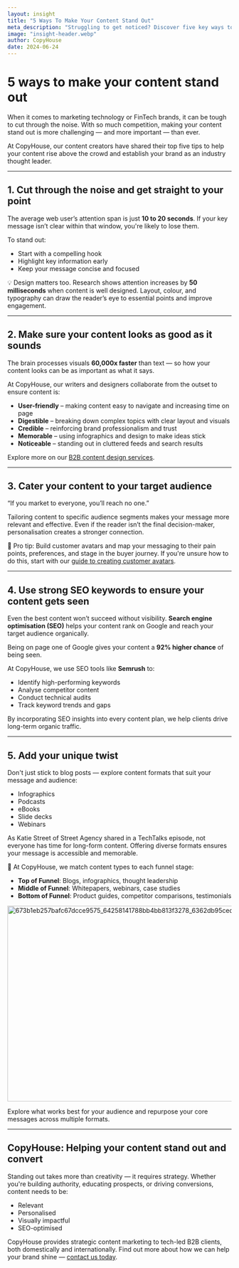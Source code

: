```yaml
---
layout: insight
title: "5 Ways To Make Your Content Stand Out"
meta_description: "Struggling to get noticed? Discover five key ways to make your content stand out in crowded B2B tech and FinTech markets."
image: "insight-header.webp"
author: CopyHouse
date: 2024-06-24
---
```


# 5 ways to make your content stand out

When it comes to marketing technology or FinTech brands, it can be tough to cut through the noise. With so much competition, making your content stand out is more challenging — and more important — than ever.

At CopyHouse, our content creators have shared their top five tips to help your content rise above the crowd and establish your brand as an industry thought leader.

---

## 1. Cut through the noise and get straight to your point

The average web user’s attention span is just **10 to 20 seconds**. If your key message isn’t clear within that window, you're likely to lose them.

To stand out:

- Start with a compelling hook  
- Highlight key information early  
- Keep your message concise and focused  

💡 Design matters too. Research shows attention increases by **50 milliseconds** when content is well designed. Layout, colour, and typography can draw the reader’s eye to essential points and improve engagement.

---

## 2. Make sure your content looks as good as it sounds

The brain processes visuals **60,000x faster** than text — so how your content looks can be as important as what it says.

At CopyHouse, our writers and designers collaborate from the outset to ensure content is:

- **User-friendly** – making content easy to navigate and increasing time on page  
- **Digestible** – breaking down complex topics with clear layout and visuals  
- **Credible** – reinforcing brand professionalism and trust  
- **Memorable** – using infographics and design to make ideas stick  
- **Noticeable** – standing out in cluttered feeds and search results  

Explore more on our [B2B content design services](https://www.copyhouse.io/services/content-design).

---

## 3. Cater your content to your target audience

“If you market to everyone, you’ll reach no one.”

Tailoring content to specific audience segments makes your message more relevant and effective. Even if the reader isn’t the final decision-maker, personalisation creates a stronger connection.

🧠 Pro tip: Build customer avatars and map your messaging to their pain points, preferences, and stage in the buyer journey. If you're unsure how to do this, start with our [guide to creating customer avatars](https://www.copyhouse.io/insights/build-your-customer-avatar).

---

## 4. Use strong SEO keywords to ensure your content gets seen

Even the best content won’t succeed without visibility. **Search engine optimisation (SEO)** helps your content rank on Google and reach your target audience organically.

Being on page one of Google gives your content a **92% higher chance** of being seen.

At CopyHouse, we use SEO tools like **Semrush** to:

- Identify high-performing keywords  
- Analyse competitor content  
- Conduct technical audits  
- Track keyword trends and gaps  

By incorporating SEO insights into every content plan, we help clients drive long-term organic traffic.

---

## 5. Add your unique twist

Don't just stick to blog posts — explore content formats that suit your message and audience:

- Infographics  
- Podcasts  
- eBooks  
- Slide decks  
- Webinars  

As Katie Street of Street Agency shared in a TechTalks episode, not everyone has time for long-form content. Offering diverse formats ensures your message is accessible and memorable.

🎯 At CopyHouse, we match content types to each funnel stage:

- **Top of Funnel**: Blogs, infographics, thought leadership  
- **Middle of Funnel**: Whitepapers, webinars, case studies  
- **Bottom of Funnel**: Product guides, competitor comparisons, testimonials
  
<img width="955" height="440" alt="673b1eb257bafc67dcce9575_64258141788bb4bb813f3278_6362db95ced881c15ba442cb_CMA-Niche-Marketing" src="https://github.com/user-attachments/assets/7d531ec6-9fa2-426e-bf73-e97e20e6cc0d" />


Explore what works best for your audience and repurpose your core messages across multiple formats.

---

## CopyHouse: Helping your content stand out and convert

Standing out takes more than creativity — it requires strategy. Whether you're building authority, educating prospects, or driving conversions, content needs to be:

- Relevant  
- Personalised  
- Visually impactful  
- SEO-optimised  

CopyHouse provides strategic content marketing to tech-led B2B clients, both domestically and internationally. Find out more about how we can help your brand shine — [contact us today](https://www.copyhouse.io/contact).

